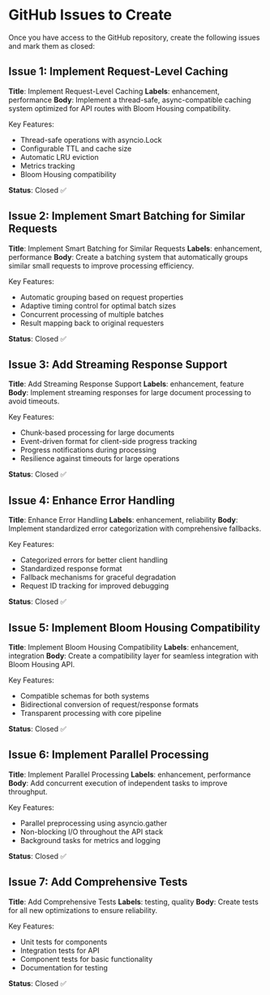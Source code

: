 # GitHub Issues to Create

Once you have access to the GitHub repository, create the following issues and mark them as closed:

## Issue 1: Implement Request-Level Caching
**Title**: Implement Request-Level Caching
**Labels**: enhancement, performance
**Body**:
Implement a thread-safe, async-compatible caching system optimized for API routes with Bloom Housing compatibility.

Key Features:
- Thread-safe operations with asyncio.Lock
- Configurable TTL and cache size
- Automatic LRU eviction
- Metrics tracking
- Bloom Housing compatibility

**Status**: Closed ✅

## Issue 2: Implement Smart Batching for Similar Requests
**Title**: Implement Smart Batching for Similar Requests
**Labels**: enhancement, performance
**Body**:
Create a batching system that automatically groups similar small requests to improve processing efficiency.

Key Features:
- Automatic grouping based on request properties
- Adaptive timing control for optimal batch sizes
- Concurrent processing of multiple batches
- Result mapping back to original requesters

**Status**: Closed ✅

## Issue 3: Add Streaming Response Support
**Title**: Add Streaming Response Support
**Labels**: enhancement, feature
**Body**:
Implement streaming responses for large document processing to avoid timeouts.

Key Features:
- Chunk-based processing for large documents
- Event-driven format for client-side progress tracking
- Progress notifications during processing
- Resilience against timeouts for large operations

**Status**: Closed ✅

## Issue 4: Enhance Error Handling
**Title**: Enhance Error Handling
**Labels**: enhancement, reliability
**Body**:
Implement standardized error categorization with comprehensive fallbacks.

Key Features:
- Categorized errors for better client handling
- Standardized response format
- Fallback mechanisms for graceful degradation
- Request ID tracking for improved debugging

**Status**: Closed ✅

## Issue 5: Implement Bloom Housing Compatibility
**Title**: Implement Bloom Housing Compatibility
**Labels**: enhancement, integration
**Body**:
Create a compatibility layer for seamless integration with Bloom Housing API.

Key Features:
- Compatible schemas for both systems
- Bidirectional conversion of request/response formats
- Transparent processing with core pipeline

**Status**: Closed ✅

## Issue 6: Implement Parallel Processing
**Title**: Implement Parallel Processing
**Labels**: enhancement, performance
**Body**:
Add concurrent execution of independent tasks to improve throughput.

Key Features:
- Parallel preprocessing using asyncio.gather
- Non-blocking I/O throughout the API stack
- Background tasks for metrics and logging

**Status**: Closed ✅

## Issue 7: Add Comprehensive Tests
**Title**: Add Comprehensive Tests
**Labels**: testing, quality
**Body**:
Create tests for all new optimizations to ensure reliability.

Key Features:
- Unit tests for components
- Integration tests for API
- Component tests for basic functionality
- Documentation for testing

**Status**: Closed ✅